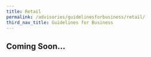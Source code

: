 ```yaml
---
title: Retail
permalink: /advisories/guidelinesforbusiness/retail/
third_nav_title: Guidelines for Business
---
```


## **Coming Soon...**